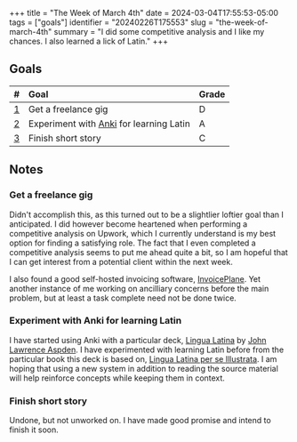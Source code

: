 +++
title      = "The Week of March 4th"
date       = 2024-03-04T17:55:53-05:00
tags       = ["goals"]
identifier = "20240226T175553"
slug       = "the-week-of-march-4th"
summary    = "I did some competitive analysis and I like my chances. I also learned a lick of Latin."
+++
## Goals
| #                                        | Goal                                                                 | Grade |
|:-----------------------------------------|:---------------------------------------------------------------------|:------|
| [1](#get-a-freelance-gig)                | Get a freelance gig                                                  | D     |
| [2](#experiment-with-for-learning-latin) | Experiment with [Anki](https://apps.ankiweb.net/) for learning Latin | A     |
| [3](#finish-short-story)                 | Finish short story                                                   | C     |

## Notes
### Get a freelance gig
Didn't accomplish this, as this turned out to be a slightlier loftier goal than I anticipated. I did however become heartened when performing a competitive analysis on Upwork, which I currently understand is my best option for finding a satisfying role. The fact that I even completed a competitive analysis seems to put me ahead quite a bit, so I am hopeful that I can get interest from a potential client within the next week.

I also found a good self-hosted invoicing software, [InvoicePlane](https://www.invoiceplane.com/). Yet another instance of me working on ancilliary concerns before the main problem, but at least a task complete need not be done twice.
### Experiment with Anki for learning Latin
I have started using Anki with a particular deck, [Lingua Latina](https://ankiweb.net/shared/info/1896912568) by [John Lawrence Aspden](https://johnlawrenceaspden.github.io/). I have experimented with learning Latin before from the particular book this deck is based on, [Lingua Latina per se Illustrata](https://hackettpublishing.com/lingua-latina-per-se-illustrata-series). I am hoping that using a new system in addition to reading the source material will help reinforce concepts while keeping them in context.
### Finish short story
Undone, but not unworked on. I have made good promise and intend to finish it soon.
